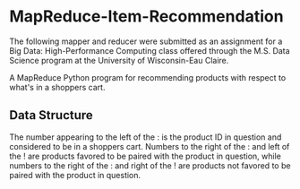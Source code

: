 # MapReduce-Item-Recommendation
The following mapper and reducer were submitted as an assignment for a Big Data: High-Performance Computing class offered through the M.S. Data Science program at the University of Wisconsin-Eau Claire.

A MapReduce Python program for recommending products with respect to what's in a shoppers cart.

## Data Structure
The number appearing to the left of the : is the product ID in question and considered to be in a shoppers cart.  Numbers to the right of the : and left of the ! are products favored to be paired with the product in question, while numbers to the right of the : and right of the ! are products not favored to be paired with the product in question.
